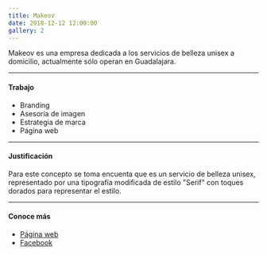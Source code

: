 ```yaml
---
title: Makeov
date: 2018-12-12 12:00:00
gallery: 2
---
```

Makeov es una empresa dedicada a los servicios de belleza unisex a domicilio, actualmente sólo operan en Guadalajara.

---

#### Trabajo
- Branding
- Asesoría de imagen
- Estrategia de marca
- Página web

---

#### Justificación
Para este concepto se toma encuenta que es un servicio de belleza unisex, representado por una tipografía modificada de estilo "Serif" con toques dorados para representar el estilo.

---

#### Conoce más
- [Página web](http://makeov.com)  
- [Facebook](https://www.fb.me/MakeovGDL/)
